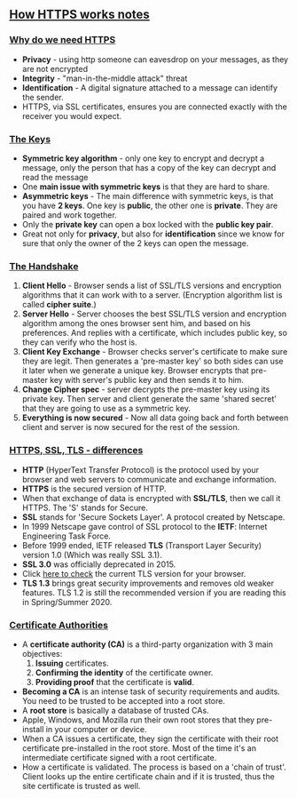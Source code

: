 ## [How HTTPS works notes](https://howhttps.works/)

### [Why do we need HTTPS](https://howhttps.works/why-do-we-need-https/)
* **Privacy** - using http someone can eavesdrop on your messages, as they are not encrypted
* **Integrity** - "man-in-the-middle attack" threat
* **Identification** - A digital signature attached to a message can identify the sender.
* HTTPS, via SSL certificates, ensures you are connected exactly with the receiver you would expect.

### [The Keys](https://howhttps.works/the-keys/)
* **Symmetric key algorithm** - only one key to encrypt and decrypt a message, only the person that has a copy of the key can decrypt and read the message
* One **main issue with symmetric keys** is that they are hard to share.
* **Asymmetric keys** - The main difference with symmetric keys, is that you have **2 keys**. One key is **public**, the other one is **private**. They are paired and work together. 
* Only the **private key** can open a box locked with the **public key pair**.
* Great not only for **privacy**, but also for **identification** since we know for sure that only the owner of the 2 keys can open the message.

### [The Handshake](https://howhttps.works/the-handshake/)
1. **Client Hello** - Browser sends a list of SSL/TLS versions and encryption algorithms that it can work with to a server. (Encryption algorithm list is called **cipher suite**.)
2. **Server Hello** - Server chooses the best SSL/TLS version and encryption algorithm among the ones browser sent him, and based on his preferences. And replies with a certificate, which includes public key, so they can verify who the host is.
3. **Client Key Exchange** - Browser checks server's certificate to make sure they are legit. Then generates a 'pre-master key' so both sides can use it later when we generate a unique key. Browser encrypts that pre-master key with server's public key and then sends it to him.
4. **Change Cipher spec** - server decrypts the pre-master key using its private key. Then server and client generate the same 'shared secret' that they are going to use as a symmetric key.
5. **Everything is now secured** - Now all data going back and forth between client and server is now secured for the rest of the session.

### [HTTPS, SSL, TLS - differences](https://howhttps.works/https-ssl-tls-differences/)
* **HTTP** (HyperText Transfer Protocol) is the protocol used by your browser and web servers to communicate and exchange information.
* **HTTPS** is the secured version of HTTP.
* When that exchange of data is encrypted with **SSL/TLS**, then we call it HTTPS. The 'S' stands for Secure.
* **SSL** stands for 'Secure Sockets Layer'. A protocol created by Netscape.
* In 1999 Netscape gave control of SSL protocol to the **IETF**: Internet Engineering Task Force.
* Before 1999 ended, IETF released **TLS** (Transport Layer Security) version 1.0 (Which was really SSL 3.1).
* **SSL 3.0** was officially deprecated in 2015.
* Click [here to check](https://clienttest.ssllabs.com:8443/ssltest/viewMyClient.html) the current TLS version for your browser.
* **TLS 1.3** brings great security improvements and removes old weaker features. TLS 1.2 is still the recommended version if you are reading this in Spring/Summer 2020.

### [Certificate Authorities](https://howhttps.works/certificate-authorities/)
* A **certificate authority (CA)** is a third-party organization with 3 main objectives:
  1. **Issuing** certificates.
  2. **Confirming the identity** of the certificate owner.
  3. **Providing proof** that the certificate is **valid**.
* **Becoming a CA** is an intense task of security requirements and audits. You need to be trusted to be accepted into a root store.
* A **root store** is basically a database of trusted CAs.
* Apple, Windows, and Mozilla run their own root stores that they pre-install in your computer or device.
* When a CA issues a certificate, they sign the certificate with their root certificate pre-installed in the root store. Most of the time it's an intermediate certificate signed with a root certificate.
* How a certificate is validated. The process is based on a 'chain of trust'. Client looks up the entire certificate chain and if it is trusted, thus the site certificate is trusted as well.
